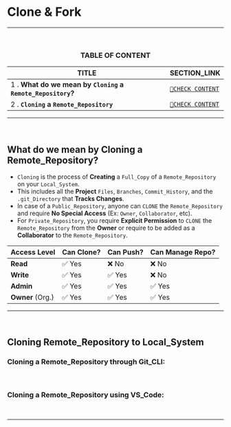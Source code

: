 # Clone & Fork
---
<br>
<div align="center">
 
### TABLE OF CONTENT
 
| TITLE                                                                                                           | SECTION_LINK                                                                                  |
|-----------------------------------------------------------------------------------------------------------------|-----------------------------------------------------------------------------------------------|
| 1 .  **What do we mean by `Cloning` a `Remote_Repository`?**                                                    | [` 🔗CHECK CONTENT `](#what-do-we-mean-by-cloning-a-remote_repository)                       |
| 2 .  **`Cloning` a `Remote_Repository`**                                                                        | [` 🔗CHECK CONTENT `](#cloning-remote_repository-to-local_system)                            |
</div>
 
---
<br>

## What do we mean by Cloning a Remote_Repository?
- `Cloning` is the process of **Creating** a `Full_Copy` of a `Remote_Repository` on your `Local_System`.
- This includes all the **Project** `Files`, `Branches`, `Commit_History`, and the `.git_Directory` that **Tracks Changes**.
- In case of a `Public_Repository`, anyone can `CLONE` the `Remote_Repository` and require **No Special Access** (Ex: `Owner`, `Collaborator`, etc).
- For `Private_Repository`, you require **Explicit Permission** to `CLONE` the `Remote_Repository` from the **Owner** or require to be added as a **Collaborator** to the `Remote_Repository`.<br>

<div align="center">

|**Access Level**  | **Can Clone?**  | **Can Push?** | **Can Manage Repo?** |
| ---------------- | --------------- | ------------- | -------------------- |
|**Read**          | ✅ Yes         | ❌ No         | ❌ No               |
| **Write**        | ✅ Yes         | ✅ Yes        | ❌ No               |
| **Admin**        | ✅ Yes         | ✅ Yes        | ✅ Yes              | 
| **Owner** (Org.) | ✅ Yes         | ✅ Yes        | ✅ Yes              |
</div>

---
<br>

## Cloning Remote_Repository to Local_System
### Cloning a Remote_Repository through Git_CLI:

<br>

### Cloning a Remote_Repository using VS_Code:

<br>

---
<br>

